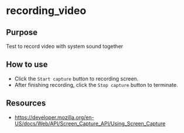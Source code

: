 # recording_video

## Purpose
Test to record video with system sound together

## How to use
- Click the `Start capture` button to recording screen.
- After finishing recording, click the `Stop capture` button to terminate.

## Resources
- https://developer.mozilla.org/en-US/docs/Web/API/Screen_Capture_API/Using_Screen_Capture